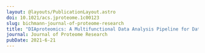 ```yaml
---
layout: @layouts/PublicationLayout.astro
doi: 10.1021/acs.jproteome.1c00123
slug: bichmann-journal-of-proteome-research
title: "DIAproteomics: A Multifunctional Data Analysis Pipeline for Data-Independent Acquisition Proteomics and Peptidomics"
journal: Journal of Proteome Research
pubDate: 2021-6-21
---
```

